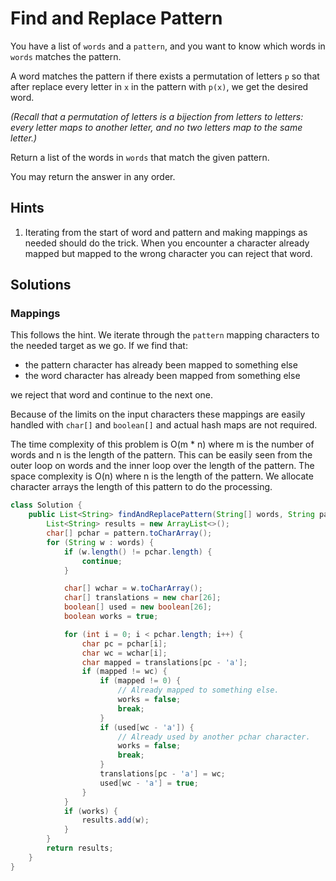 # Find and Replace Pattern

You have a list of `words` and a `pattern`, and you want to know which words in
`words` matches the pattern.

A word matches the pattern if there exists a permutation of letters `p` so that
after replace every letter in `x` in the pattern with `p(x)`, we get the desired
word.

*(Recall that a permutation of letters is a bijection from letters to letters:
every letter maps to another letter, and no two letters map to the same
letter.)*

Return a list of the words in `words` that match the given pattern.

You may return the answer in any order.

## Hints

1. Iterating from the start of word and pattern and making mappings as needed
   should do the trick. When you encounter a character already mapped but
   mapped to the wrong character you can reject that word.

## Solutions

### Mappings

This follows the hint. We iterate through the `pattern` mapping characters to
the needed target as we go. If we find that:

* the pattern character has already been mapped to something else
* the word character has already been mapped from something else

we reject that word and continue to the next one.

Because of the limits on the input characters these mappings are easily handled
with `char[]` and `boolean[]` and actual hash maps are not required.

The time complexity of this problem is O(m * n) where m is the number of words
and n is the length of the pattern. This can be easily seen from the outer loop
on words and the inner loop over the length of the pattern. The space complexity
is O(n) where n is the length of the pattern. We allocate character arrays the
length of this pattern to do the processing.

```java
class Solution {
    public List<String> findAndReplacePattern(String[] words, String pattern) {
        List<String> results = new ArrayList<>();
        char[] pchar = pattern.toCharArray();
        for (String w : words) {
            if (w.length() != pchar.length) {
                continue;
            }

            char[] wchar = w.toCharArray();
            char[] translations = new char[26];
            boolean[] used = new boolean[26];
            boolean works = true;

            for (int i = 0; i < pchar.length; i++) {
                char pc = pchar[i];
                char wc = wchar[i];
                char mapped = translations[pc - 'a'];
                if (mapped != wc) {
                    if (mapped != 0) {
                        // Already mapped to something else.
                        works = false;
                        break;
                    }
                    if (used[wc - 'a']) {
                        // Already used by another pchar character.
                        works = false;
                        break;
                    }
                    translations[pc - 'a'] = wc;
                    used[wc - 'a'] = true;
                }
            }
            if (works) {
                results.add(w);
            }
        }
        return results;
    }
}
```
